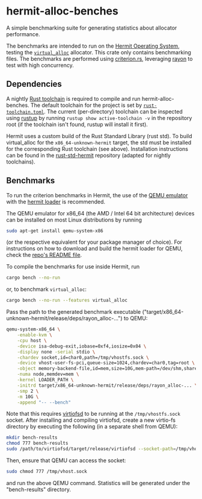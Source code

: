 # hermit-alloc-benches

A simple benchmarking suite for generating statistics about allocator performance.

The benchmarks are intended to run on the [Hermit Operating System][hermit],
testing the [`virtual_alloc`][virtual-alloc] allocator. This crate only contains
benchmarking files. The benchmarks are performed using
[criterion.rs][criterion], leveraging [rayon] to test with high concurrency.

[criterion]: https://github.com/bheisler/criterion.rs
[hermit]: https://hermit-os.org/
[rayon]: https://github.com/rayon-rs/rayon
[virtual-alloc]: https://github.com/Vyquos/virtual-alloc-hermit

## Dependencies

A nightly [Rust toolchain][rust-toolchain] is required to compile and run
hermit-alloc-benches. The default toolchain for the project is set by
[`rust-toolchain.toml`][toolchain-file]. The current (per-directory) toolchain
can be inspected using [rustup] by running `rustup show active-toolchain -v` in
the repository root (if the toolchain isn't found, rustup will install it
first).

Hermit uses a custom build of the Rust Standard Library (rust std). To build
virtual\_alloc for the `x86_64-unknown-hermit` target, the std must be installed
for the corresponding Rust toolchain (see above). Installation instructions can
be found in the [rust-std-hermit] repository (adapted for nightly toolchains).

[rust-std-hermit]: https://github.com/Vyquos/rust-std-hermit.git
[rust-toolchain]: https://ehuss.github.io/rustup/concepts/toolchains.html
[rustup]: https://rustup.rs/
[toolchain-file]: ./rust-toolchain.toml

## Benchmarks

To run the criterion benchmarks in Hermit, the use of the [QEMU emulator][qemu]
with the [hermit loader][hermit-loader] is recommended.

The QEMU emulator for x86\_64 (the AMD / Intel 64 bit
architecture) devices can be installed on most Linux distributions by running
```sh
sudo apt-get install qemu-system-x86
```
(or the respective equivalent for your package manager of choice). For
instructions on how to download and build the hermit loader for QEMU, check the
[repo's README file][hermit-loader-readme].

To compile the benchmarks for use inside Hermit, run
```sh
cargo bench --no-run
```
or, to benchmark `virtual_alloc`:
```sh
cargo bench --no-run --features virtual_alloc
```

Pass the path to the generated benchmark executable ("target/x86\_64-unknown-hermit/release/deps/rayon\_alloc-...") to QEMU:
```sh
qemu-system-x86_64 \
    -enable-kvm \
    -cpu host \
    -device isa-debug-exit,iobase=0xf4,iosize=0x04 \
    -display none -serial stdio \
    -chardev socket,id=char0,path=/tmp/vhostfs.sock \
    -device vhost-user-fs-pci,queue-size=1024,chardev=char0,tag=root \
    -object memory-backend-file,id=mem,size=10G,mem-path=/dev/shm,share=on \
    -numa node,memdev=mem \
    -kernel LOADER_PATH \
    -initrd target/x86_64-unknown-hermit/release/deps/rayon_alloc-... \
    -smp 2 \
    -m 10G \
    -append "-- --bench"
```

Note that this requires [virtiofsd] to be running at the `/tmp/vhostfs.sock`
socket. After installing and compiling virtiofsd, create a new virtio-fs
directory by executing the following (in a separate shell from QEMU):
```sh
mkdir bench-results
chmod 777 bench-results
sudo /path/to/virtiofsd/target/release/virtiofsd --socket-path=/tmp/vhost.sock --shared-dir="$(realpath bench-results/)"
```
Then, ensure that QEMU can access the socket:
```sh
sudo chmod 777 /tmp/vhost.sock
```
and run the above QEMU command. Statistics will be generated under the
"bench-results" directory.

[hermit-loader-readme]: https://github.com/hermit-os/loader/blob/main/README.md
[hermit-loader]: https://github.com/hermit-os/loader.git
[qemu-options]: https://www.qemu.org/docs/master/system/qemu-manpage.html
[qemu]: https://www.qemu.org/download/#linux
[virtiofsd]: https://gitlab.com/virtio-fs/virtiofsd

